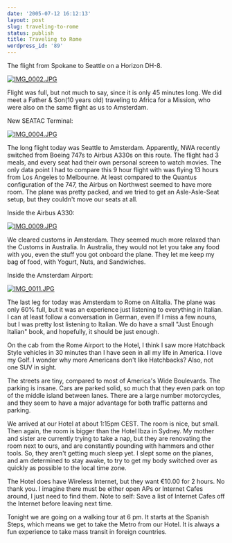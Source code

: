 ```yaml
---
date: '2005-07-12 16:12:13'
layout: post
slug: traveling-to-rome
status: publish
title: Traveling to Rome
wordpress_id: '89'
---
```



The flight from Spokane to Seattle on a Horizon DH-8. 



[![IMG_0002.JPG](http://paul.querna.org/journal/files/IMG_0002-tm.jpg)](http://paul.querna.org/journal/files/IMG_0002.JPG)



Flight was full, but not much to say, since it is only 45 minutes long.  We did meet a Father & Son(10 years old) traveling to Africa for a Mission, who were also on the same flight as us to Amsterdam.



New SEATAC Terminal:



[![IMG_0004.JPG](http://paul.querna.org/journal/files/IMG_0004-tm.jpg)](http://paul.querna.org/journal/files/IMG_0004.JPG)



The long flight today was Seattle to Amsterdam. Apparently,  NWA recently switched from Boeing 747s to Airbus A330s on this route. The flight had 3 meals, and every seat had their own personal screen to watch movies.  The only data point I had to compare this 9 hour flight with was flying 13 hours from Los Angeles to Melbourne.  At least compared to the Quantus configuration of the 747, the Airbus on Northwest seemed to have more room. The plane was pretty packed, and we tried to get an Asle-Asle-Seat setup, but they couldn't move our seats at all.



Inside the Airbus A330:



[![IMG_0009.JPG](http://paul.querna.org/journal/files/IMG_0009-tm.jpg)](http://paul.querna.org/journal/files/IMG_0009.JPG)



We cleared customs in Amsterdam.  They seemed much more relaxed than the Customs in Australia.  In Australia, they would not let you take any food with you, even the stuff you got onboard the plane. They let me keep my bag of food, with Yogurt, Nuts, and Sandwiches.



Inside the Amsterdam Airport:



[![IMG_0011.JPG](http://paul.querna.org/journal/files/IMG_0011-tm.jpg)](http://paul.querna.org/journal/files/IMG_0011.JPG)



The last leg for today was Amsterdam to Rome on Alitalia.  The plane was only 60% full, but it was an experience just listening to everything in Italian.  I can at least follow a conversation in German, even If I miss a few nouns, but I was pretty lost listening to Italian.  We do have a small "Just Enough Italian" book, and hopefully, it should be just enough.



On the cab from the Rome Airport to the Hotel, I think I saw more Hatchback Style vehicles in 30 minutes than I have seen in all my life in America.  I love my Golf.  I wonder why more Americans don't like Hatchbacks?  Also, not one SUV in sight.



The streets are tiny, compared to most of America's Wide Boulevards.  The parking is insane.  Cars are parked solid, so much that they even park on top of the middle island between lanes.  There are a large number motorcycles, and they seem to have a major advantage for both traffic patterns and parking.



We arrived at our Hotel at about 1:15pm CEST. The room is nice, but small.  Then again, the room is bigger than the Hotel Ibza in Sydney.  My mother and sister are currently trying to take a nap, but they are renovating the room next to ours, and are constantly pounding with hammers and other tools.  So, they aren't getting much sleep yet.  I slept some on the planes, and am determined to stay awake, to try to get my body switched over as quickly as possible to the local time zone.



The Hotel does have Wireless Internet, but they want  €10.00 for 2 hours.  No thank you.  I imagine there must be either open APs or Internet Cafes around, I just need to find them.  Note to self: Save a list of Internet Cafes off the Internet before leaving next time.



Tonight we are going on a walking tour at 6 pm.  It starts at the Spanish Steps, which means we get to take the Metro from our Hotel.  It is always a fun experience to take mass transit in foreign countries.

